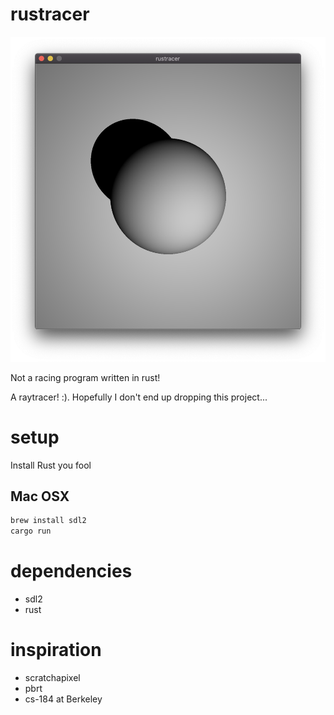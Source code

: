 # rustracer

![Sphere on top of plane](/screenshots/sphere_on_top_of_plane.png?raw=true "Sphere on Plane")

Not a racing program written in rust!

A raytracer!  :).  Hopefully I don't end up dropping this project...

# setup

Install Rust you fool

## Mac OSX

```sh
brew install sdl2
cargo run
```

# dependencies

* sdl2
* rust

# inspiration

* scratchapixel
* pbrt
* cs-184 at Berkeley
